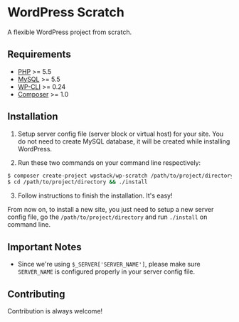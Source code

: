 # WordPress Scratch

A flexible WordPress project from scratch.

## Requirements

- [PHP][1] >= 5.5
- [MySQL][2] >= 5.5
- [WP-CLI][3] >= 0.24
- [Composer][4] >= 1.0

## Installation

1. Setup server config file (server block or virtual host) for your site. You do not need to create MySQL database, it will be created while installing WordPress.

2. Run these two commands on your command line respectively:
```bash
$ composer create-project wpstack/wp-scratch /path/to/project/directory
$ cd /path/to/project/directory && ./install
```

3. Follow instructions to finish the installation. It's easy!

From now on, to install a new site, you just need to setup a new server config file, go the `/path/to/project/directory` and run `./install` on command line.

## Important Notes

- Since we're using `$_SERVER['SERVER_NAME']`, please make sure `SERVER_NAME` is configured properly in your server config file.

## Contributing

Contribution is always welcome!


[1]: https://secure.php.net
[2]: http://dev.mysql.com/downloads/mysql/
[3]: http://wp-cli.org
[4]: https://getcomposer.org
